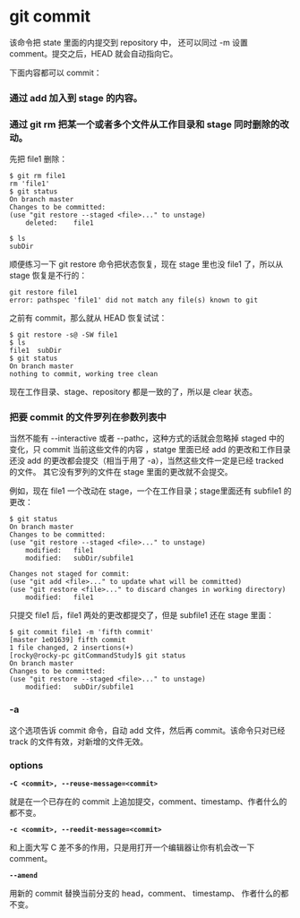 # git commit

该命令把 state 里面的内提交到 repository 中， 还可以同过 -m 设置 comment。提交之后，HEAD 就会自动指向它。

下面内容都可以 commit：

### 通过 add 加入到 stage 的内容。



### 通过 git rm 把某一个或者多个文件从工作目录和 stage 同时删除的改动。

先把 file1 删除：

    $ git rm file1
    rm 'file1'
    $ git status
    On branch master
    Changes to be committed:
    (use "git restore --staged <file>..." to unstage)
        deleted:    file1

    $ ls
    subDir

顺便练习一下 git restore 命令把状态恢复，现在 stage 里也没 file1 了，所以从 stage 恢复是不行的：

    git restore file1
    error: pathspec 'file1' did not match any file(s) known to git

之前有 commit，那么就从 HEAD 恢复试试：

    $ git restore -s@ -SW file1
    $ ls
    file1  subDir
    $ git status
    On branch master
    nothing to commit, working tree clean

现在工作目录、stage、repository 都是一致的了，所以是 clear 状态。

### 把要 commit 的文件罗列在参数列表中

当然不能有 --interactive 或者 --pathc，这种方式的话就会忽略掉 staged 中的变化，只 commit 当前这些文件的内容
，statge 里面已经 add 的更改和工作目录还没 add 的更改都会提交（相当于用了 -a），当然这些文件一定是已经 tracked 的文件。 其它没有罗列的文件在 stage 里面的更改就不会提交。

例如，现在 file1 一个改动在 stage，一个在工作目录；stage里面还有 subfile1 的更改：

    $ git status
    On branch master
    Changes to be committed:
    (use "git restore --staged <file>..." to unstage)
        modified:   file1
        modified:   subDir/subfile1

    Changes not staged for commit:
    (use "git add <file>..." to update what will be committed)
    (use "git restore <file>..." to discard changes in working directory)
        modified:   file1

只提交 file1 后，file1 两处的更改都提交了，但是 subfile1 还在 stage 里面：

    $ git commit file1 -m 'fifth commit'
    [master 1e01639] fifth commit
    1 file changed, 2 insertions(+)
    [rocky@rocky-pc gitCommandStudy]$ git status
    On branch master
    Changes to be committed:
    (use "git restore --staged <file>..." to unstage)
        modified:   subDir/subfile1

### -a

这个选项告诉 commit 命令，自动 add 文件，然后再 commit。该命令只对已经 track 的文件有效，对新增的文件无效。


### options

**```-C <commit>, --reuse-message=<commit>```**

就是在一个已存在的 commit 上追加提交，comment、timestamp、作者什么的都不变。

**```-c <commit>, --reedit-message=<commit>```**

和上面大写 C 差不多的作用，只是用打开一个编辑器让你有机会改一下 comment。

**```--amend ```**

用新的 commit 替换当前分支的 head，comment、 timestamp、 作者什么的都不变。